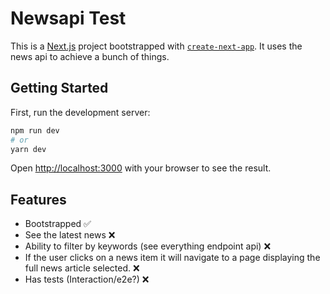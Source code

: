 # Newsapi Test

This is a [Next.js](https://nextjs.org/) project bootstrapped with [`create-next-app`](https://github.com/vercel/next.js/tree/canary/packages/create-next-app). It uses the news api to achieve a bunch of things.

## Getting Started

First, run the development server:

```bash
npm run dev
# or
yarn dev
```

Open [http://localhost:3000](http://localhost:3000) with your browser to see the result.

## Features

- Bootstrapped ✅
- See the latest news ❌
- Ability to filter by keywords (see everything endpoint api) ❌
- If the user clicks on a news item it will navigate to a page displaying the full news article selected. ❌
- Has tests (Interaction/e2e?) ❌

